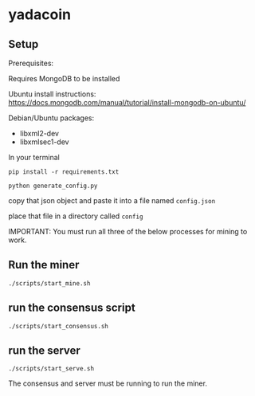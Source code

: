 # yadacoin
## Setup
  Prerequisites:

  Requires MongoDB to be installed

  Ubuntu install instructions: https://docs.mongodb.com/manual/tutorial/install-mongodb-on-ubuntu/

  Debian/Ubuntu packages:
  - libxml2-dev
  - libxmlsec1-dev

  In your terminal

  `pip install -r requirements.txt`
  
  `python generate_config.py`
  
  copy that json object and paste it into a file named `config.json`

  place that file in a directory called `config`

IMPORTANT: You must run all three of the below processes for mining to work.

## Run the miner
`./scripts/start_mine.sh`

## run the consensus script
`./scripts/start_consensus.sh`

## run the server
`./scripts/start_serve.sh`

The consensus and server must be running to run the miner.
